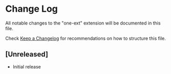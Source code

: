 # Change Log

All notable changes to the "one-ext" extension will be documented in this file.

Check [Keep a Changelog](http://keepachangelog.com/) for recommendations on how to structure this file.

## [Unreleased]

- Initial release
